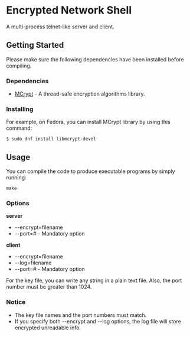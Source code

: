 # Encrypted Network Shell
A multi-process telnet-like server and client.
## Getting Started
Please make sure the following dependencies have been installed before compiling.
### Dependencies
* [MCrypt](http://mcrypt.sourceforge.net/) - A thread-safe encryption algorithms library.
### Installing
For example, on Fedora, you can install MCrypt library by using this command:
```
$ sudo dnf install libmcrypt-devel
```
## Usage
You can compile the code to produce executable programs by simply running:
```
make
```
### Options
**server**
* --encrypt=filename
* --port=# - Mandatory option

**client**
* --encrypt=filename
* --log=filename
* --port=# - Mandatory option

For the key file, you can write any string in a plain text file. Also, the port number must be greater than 1024.
### Notice
* The key file names and the port numbers must match.
* If you specify both --encrypt and --log options, the log file will store encrypted unreadable info.
